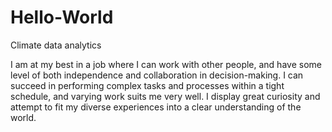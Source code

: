 # Hello-World
Climate data analytics

I am at my best in a job where I can
work with other people, and have
some level of both independence and
collaboration in decision-making. I
can succeed in performing complex
tasks and processes within a tight
schedule, and varying work suits me
very well. I display great curiosity and
attempt to fit my diverse experiences
into a clear understanding of the
world.
